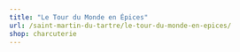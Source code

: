 ```yaml
---
title: "Le Tour du Monde en Épices"
url: /saint-martin-du-tartre/le-tour-du-monde-en-epices/
shop: charcuterie
---
```

